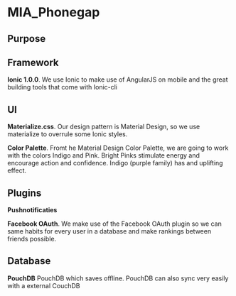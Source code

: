 # MIA_Phonegap

## Purpose

## Framework
**Ionic 1.0.0**. We use Ionic to make use of AngularJS on mobile and the great building tools that come with Ionic-cli

## UI
**Materialize.css**. Our design pattern is Material Design, so we use materialize to overrule some Ionic styles.

**Color Palette**. Fromt he Material Design Color Palette, we are going to work with the colors Indigo and Pink. Bright Pinks stimulate energy and encourage action and confidence. Indigo (purple family) has and uplifting effect.

## Plugins
**Pushnotificaties**

**Facebook OAuth**. We make use of the Facebook OAuth plugin so we can same habits for every user in a database and make rankings between friends possible.


## Database
**PouchDB** PouchDB which saves offline. PouchDB can also sync very easily with a external CouchDB
